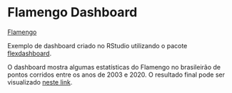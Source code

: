 # Flamengo Dashboard

[Flamengo](https://www.google.com/url?sa=i&url=https%3A%2F%2Fpt.wikipedia.org%2Fwiki%2FClube_de_Regatas_do_Flamengo&psig=AOvVaw21TP0jQ7U7NQ9AsRvZwC1x&ust=1625469104552000&source=images&cd=vfe&ved=0CAoQjRxqFwoTCKiFzsTuyPECFQAAAAAdAAAAABAD)

Exemplo de dashboard criado no RStudio utilizando o pacote [flexdashboard](https://flexdashboard-pkg.netlify.app/index.html). 

O dashboard mostra algumas estatísticas do Flamengo no brasileirão de pontos corridos entre os anos de 2003 e 2020. O resultado final pode ser visualizado [neste link](https://santhiagocristiano.shinyapps.io/flamengo-brasileirao/).
